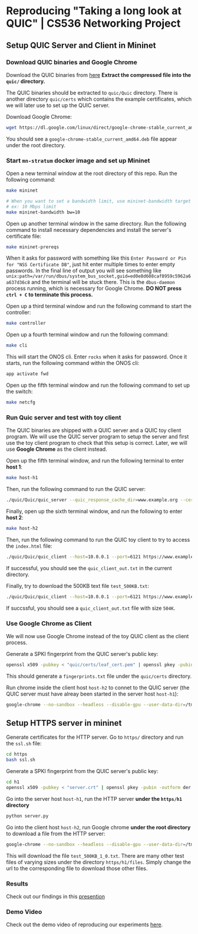 # Reproducing "Taking a long look at QUIC" | CS536 Networking Project 

## Setup QUIC Server and Client in Mininet

### Download QUIC binaries and Google Chrome

Download the QUIC binaries from [here](https://drive.google.com/file/d/1aLskldTWSjkwHhLZJ-VHQ5FJjE0ZtQO2/view?usp=share_link) **Extract the compressed file into the `quic/` directory.** 

The QUIC binaries should be extracted to `quic/Quic` directory. There is another directory `quic/certs` which contains the example certificates, which we will later use to set up the QUIC server.

Download Google Chrome:

```bash
wget https://dl.google.com/linux/direct/google-chrome-stable_current_amd64.deb
```

You should see a `google-chrome-stable_current_amd64.deb` file appear under the root directory.

### Start `mn-stratum` docker image and set up Mininet

Open a new terminal window at the root directory of this repo. Run the following command:

```bash
make mininet

# When you want to set a bandwidth limit, use mininet-bandwidth target instead.
# ex: 10 Mbps limit
make mininet-bandwidth bw=10
```

Open up another terminal window in the same directory. Run the following command to install necessary dependencies and install the server's certificate file:

```bash
make mininet-prereqs
```

When it asks for password with something like this `Enter Password or Pin for "NSS Certificate DB"`, just hit enter multiple times to enter empty passwords. In the final line of output you will see something like `unix:path=/var/run/dbus/system_bus_socket,guid=ed0e8d608caf8959c5962a6a637d36c8` and the terminal will be stuck there. This is the `dbus-daemon` process running, which is necessary for Google Chrome. **DO NOT press `ctrl + C` to terminate this process.** 

Open up a third terminal window and run the following command to start the controller:

```bash
make controller
```

Open up a fourth terminal window and run the following command:

```bash
make cli
```

This will start the ONOS cli. Enter `rocks` when it asks for password. Once it starts, run the following command within the ONOS cli:

```bash
app activate fwd
```

Open up the fifth terminal window and run the following command to set up the switch:

```bash
make netcfg
```

### Run Quic server and test with toy client

The QUIC binaries are shipped with a QUIC server and a QUIC toy client program. We will use the QUIC server program to setup the server and first use the toy client program to check that this setup is correct. Later, we will use **Google Chrome** as the client instead.

Open up the fifth terminal window, and run the following terminal to enter **host 1**:

```bash
make host-h1
```

Then, run the following command to run the QUIC server:

```bash
./quic/Quic/quic_server --quic_response_cache_dir=www.example.org --certificate_file=quic/certs/leaf_cert.pem --key_file=quic/certs/leaf_cert.pkcs8
```

Finally, open up the sixth terminal window, and run the following to enter **host 2**:

```bash
make host-h2
```

Then, run the following command to run the QUIC toy client to try to access the `index.html` file:

```bash
./quic/Quic/quic_client --host=10.0.0.1 --port=6121 https://www.example.org/ --disable_certificate_verification > quic_client_out.txt
```

If successful, you should see the `quic_client_out.txt` in the current directory.

Finally, try to download the 500KB text file `test_500KB.txt`:

```bash
./quic/Quic/quic_client --host=10.0.0.1 --port=6121 https://www.example.org/test.txt --disable_certificate_verification > quic_client_out.txt
```

If succssful, you should see a `quic_client_out.txt` file with size `504K`.  

<!-- ### Run multiple QUIC client processes parallelly

I made a simple bash script that initiate a given number of QUIC client processes parallelly in the backgroud. Simply run the following command in the client host terminal window:

```bash
bash ./batch_clients.sh <number of TOY QUIC clients> <number of WGET HTTP clients>
```
where `<number of TOY QUIC clients>` and `<number of WGET HTTP clients>` is an integer indicating the number of processes you want to initiate for the toy quic client (NOT the Chrome client) and the WGET HTTP client (provided a HTTP server has been started), respectively. -->

### Use Google Chrome as Client

We will now use Google Chrome instead of the toy QUIC client as the client process. 

Generate a SPKI fingerprint from the QUIC server's public key:

```bash
openssl x509 -pubkey < "quic/certs/leaf_cert.pem" | openssl pkey -pubin -outform der | openssl dgst -sha256 -binary | base64 > "quic/certs/fingerprints.txt"
```
This should generate a `fingerprints.txt` file under the `quic/certs` directory.

Run chrome inside the client host `host-h2` to connet to the QUIC server (the QUIC server must have alreay been started in the server host `host-h1`):

```bash
google-chrome --no-sandbox --headless --disable-gpu --user-data-dir=/tmp/chrome-profile --no-proxy-server --enable-quic --origin-to-force-quic-on=www.example.org:443 --host-resolver-rules='MAP www.example.org:443 10.0.0.1:6121' --ignore-certificate-errors-spki-list=$(cat quic/certs/fingerprints.txt) https://www.example.org/test.txt
```


## Setup HTTPS server in mininet

Generate certificates for the HTTP server. Go to `https/` directory and run the `ssl.sh` file:

```bash
cd https
bash ssl.sh
```

Generate a SPKI fingerprint from the QUIC server's public key:
```bash
cd h1
openssl x509 -pubkey < "server.crt" | openssl pkey -pubin -outform der | openssl dgst -sha256 -binary | base64 > "fingerprints.txt"
```

Go into the server host `host-h1`, run the HTTP server **under the `https/h1` directory**
```bash
python server.py
```

Go into the client host `host-h2`, run Google chrome **under the root directory** to download a file from the HTTP server:

```bash
google-chrome --no-sandbox --headless --disable-gpu --user-data-dir=/tmp/chrome-profile --no-proxy-server --ignore-certificate-errors-spki-list=$(cat https/h1/fingerprints.txt) --disk-cache-dir=/dev/null  https://10.0.0.1:8000/files/test_500KB_1_0.txt
```

This will download the file `test_500KB_1_0.txt`. There are many other test files of varying sizes under the directory `https/h1/files`. Simply change the url to the corresponding file to download those other files.

### Results
Check out our findings in this [presention](https://docs.google.com/presentation/d/1NSAN5TM-EfgM57mA8zNueP0_KmoWeqzQfZlWAnvBnpE/edit?usp=sharing)

### Demo Video
Check out the demo video of reproducing our experiments [here](https://youtu.be/CJ5e01bjwcw). 
